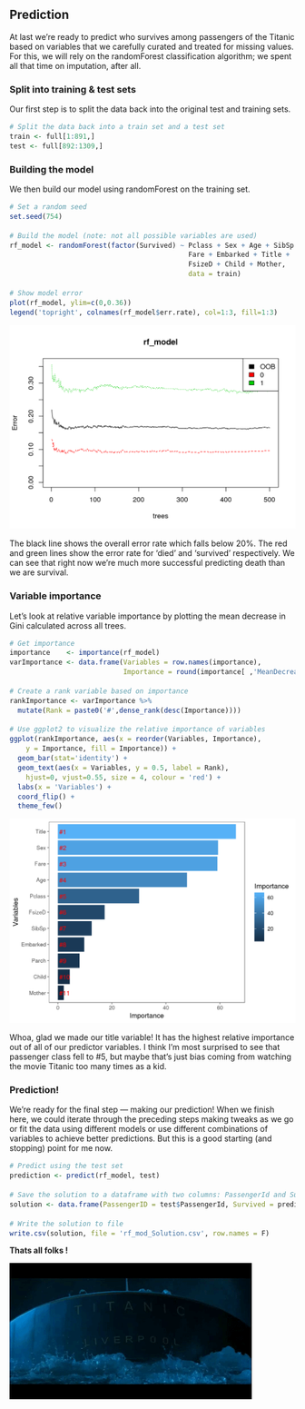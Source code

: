 

## Prediction

At last we’re ready to predict who survives among passengers of the Titanic based on variables that we carefully curated and treated for missing values. For this, we will rely on the randomForest classification algorithm; we spent all that time on imputation, after all.

### Split into training & test sets

Our first step is to split the data back into the original test and training sets.


```r
# Split the data back into a train set and a test set
train <- full[1:891,]
test <- full[892:1309,]
```

###  Building the model

We then build our model using randomForest on the training set.


```r
# Set a random seed
set.seed(754)

# Build the model (note: not all possible variables are used)
rf_model <- randomForest(factor(Survived) ~ Pclass + Sex + Age + SibSp + Parch + 
                                            Fare + Embarked + Title + 
                                            FsizeD + Child + Mother,
                                            data = train)

# Show model error
plot(rf_model, ylim=c(0,0.36))
legend('topright', colnames(rf_model$err.rate), col=1:3, fill=1:3)
```

<img src="17-Prediction_files/figure-html/unnamed-chunk-3-1.png" width="672" />

The black line shows the overall error rate which falls below 20%. The red and green lines show the error rate for ‘died’ and ‘survived’ respectively. We can see that right now we’re much more successful predicting death than we are survival.


### Variable importance

Let’s look at relative variable importance by plotting the mean decrease in Gini calculated across all trees.


```r
# Get importance
importance    <- importance(rf_model)
varImportance <- data.frame(Variables = row.names(importance), 
                            Importance = round(importance[ ,'MeanDecreaseGini'],2))

# Create a rank variable based on importance
rankImportance <- varImportance %>%
  mutate(Rank = paste0('#',dense_rank(desc(Importance))))

# Use ggplot2 to visualize the relative importance of variables
ggplot(rankImportance, aes(x = reorder(Variables, Importance), 
    y = Importance, fill = Importance)) +
  geom_bar(stat='identity') + 
  geom_text(aes(x = Variables, y = 0.5, label = Rank),
    hjust=0, vjust=0.55, size = 4, colour = 'red') +
  labs(x = 'Variables') +
  coord_flip() + 
  theme_few()
```

<img src="17-Prediction_files/figure-html/unnamed-chunk-4-1.png" width="672" />


Whoa, glad we made our title variable! It has the highest relative importance out of all of our predictor variables. I think I’m most surprised to see that passenger class fell to #5, but maybe that’s just bias coming from watching the movie Titanic too many times as a kid.


### Prediction!

We’re ready for the final step — making our prediction! When we finish here, we could iterate through the preceding steps making tweaks as we go or fit the data using different models or use different combinations of variables to achieve better predictions. But this is a good starting (and stopping) point for me now.


```r
# Predict using the test set
prediction <- predict(rf_model, test)

# Save the solution to a dataframe with two columns: PassengerId and Survived (prediction)
solution <- data.frame(PassengerID = test$PassengerId, Survived = prediction)

# Write the solution to file
write.csv(solution, file = 'rf_mod_Solution.csv', row.names = F)
```




**Thats all folks !**

![](./images/thankyou.gif)
